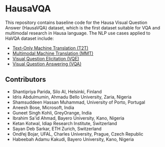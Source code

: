 # HausaVQA

This repository contains baseline code for the Hausa Visual Question Answer (HausaVQA) dataset, which is the first dataset suitable for VQA and multimodal research in Hausa language. The NLP use cases applied to HaVQA dataset include:

* [Text-Only Machine Translation (T2T)](https://github.com/shantipriyap/HausaVQA/tree/main/T2T)
* [Multimodal Machine Translation (MMT)](https://github.com/shantipriyap/HausaVQA/tree/main/MMT)
* [Visual Question Elicitation (VQE)]()
* [Visual Question Answering (VQA)](https://github.com/shantipriyap/HausaVQA/tree/main/VQA)


## Contributors

* Shantipriya Parida, Silo AI, Helsinki, Finland
* Idris Abdulmumin, Ahmadu Bello University, Zaria, Nigeria
* Shamsuddeen Hassan Muhammad, University of Porto, Portugal
* Aneesh Bose, Microsoft, India
* Guneet Singh Kohli, GreyOrange, India
* Ibrahim Sa'id Ahmad, Bayero University, Kano, Nigeria 
* Ketan Kotwal, Idiap Research Institute, Switzerland
* Sayan Deb Sarkar, ETH Zurich, Switzerland
* Ondřej Bojar, UFAL, Charles University, Prague, Czech Republic
* Habeebah Adamu Kakudi, Bayero University, Kano, Nigeria
